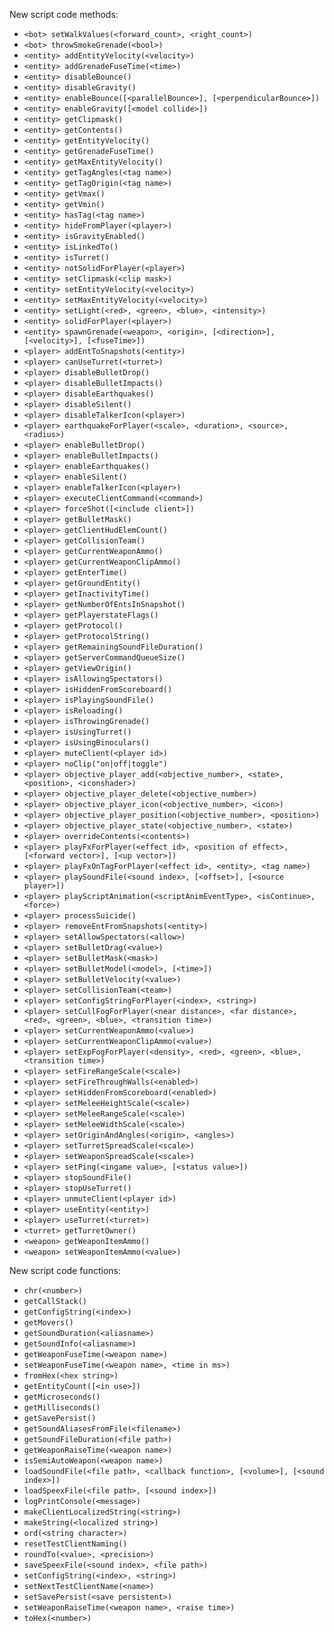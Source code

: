 New script code methods:
  * `<bot> setWalkValues(<forward_count>, <right_count>)`
  * `<bot> throwSmokeGrenade(<bool>)`
  * `<entity> addEntityVelocity(<velocity>)`
  * `<entity> addGrenadeFuseTime(<time>)`
  * `<entity> disableBounce()`
  * `<entity> disableGravity()`
  * `<entity> enableBounce([<parallelBounce>], [<perpendicularBounce>])`
  * `<entity> enableGravity([<model collide>])`
  * `<entity> getClipmask()`
  * `<entity> getContents()`
  * `<entity> getEntityVelocity()`
  * `<entity> getGrenadeFuseTime()`
  * `<entity> getMaxEntityVelocity()`
  * `<entity> getTagAngles(<tag name>)`
  * `<entity> getTagOrigin(<tag name>)`
  * `<entity> getVmax()`
  * `<entity> getVmin()`
  * `<entity> hasTag(<tag name>)`
  * `<entity> hideFromPlayer(<player>)`
  * `<entity> isGravityEnabled()`
  * `<entity> isLinkedTo()`
  * `<entity> isTurret()`
  * `<entity> notSolidForPlayer(<player>)`
  * `<entity> setClipmask(<clip mask>)`
  * `<entity> setEntityVelocity(<velocity>)`
  * `<entity> setMaxEntityVelocity(<velocity>)`
  * `<entity> setLight(<red>, <green>, <blue>, <intensity>)`
  * `<entity> solidForPlayer(<player>)`
  * `<entity> spawnGrenade(<weapon>, <origin>, [<direction>], [<velocity>], [<fuseTime>])`
  * `<player> addEntToSnapshots(<entity>)`
  * `<player> canUseTurret(<turret>)`
  * `<player> disableBulletDrop()`
  * `<player> disableBulletImpacts()`
  * `<player> disableEarthquakes()`
  * `<player> disableSilent()`
  * `<player> disableTalkerIcon(<player>)`
  * `<player> earthquakeForPlayer(<scale>, <duration>, <source>, <radius>)`
  * `<player> enableBulletDrop()`
  * `<player> enableBulletImpacts()`
  * `<player> enableEarthquakes()`
  * `<player> enableSilent()`
  * `<player> enableTalkerIcon(<player>)`
  * `<player> executeClientCommand(<command>)`
  * `<player> forceShot([<include client>])`
  * `<player> getBulletMask()`
  * `<player> getClientHudElemCount()`
  * `<player> getCollisionTeam()`
  * `<player> getCurrentWeaponAmmo()`
  * `<player> getCurrentWeaponClipAmmo()`
  * `<player> getEnterTime()`
  * `<player> getGroundEntity()`
  * `<player> getInactivityTime()`
  * `<player> getNumberOfEntsInSnapshot()`
  * `<player> getPlayerstateFlags()`
  * `<player> getProtocol()`
  * `<player> getProtocolString()`
  * `<player> getRemainingSoundFileDuration()`
  * `<player> getServerCommandQueueSize()`
  * `<player> getViewOrigin()`
  * `<player> isAllowingSpectators()`
  * `<player> isHiddenFromScoreboard()`
  * `<player> isPlayingSoundFile()`
  * `<player> isReloading()`
  * `<player> isThrowingGrenade()`
  * `<player> isUsingTurret()`
  * `<player> isUsingBinoculars()`
  * `<player> muteClient(<player id>)`
  * `<player> noClip("on|off|toggle")`
  * `<player> objective_player_add(<objective_number>, <state>, <position>, <iconshader>)`
  * `<player> objective_player_delete(<objective_number>)`
  * `<player> objective_player_icon(<objective_number>, <icon>)`
  * `<player> objective_player_position(<objective_number>, <position>)`
  * `<player> objective_player_state(<objective_number>, <state>)`
  * `<player> overrideContents(<contents>)`
  * `<player> playFxForPlayer(<effect id>, <position of effect>, [<forward vector>], [<up vector>])`
  * `<player> playFxOnTagForPlayer(<effect id>, <entity>, <tag name>)`
  * `<player> playSoundFile(<sound index>, [<offset>], [<source player>])`
  * `<player> playScriptAnimation(<scriptAnimEventType>, <isContinue>, <force>)`
  * `<player> processSuicide()`
  * `<player> removeEntFromSnapshots(<entity>)`
  * `<player> setAllowSpectators(<allow>)`
  * `<player> setBulletDrag(<value>)`
  * `<player> setBulletMask(<mask>)`
  * `<player> setBulletModel(<model>, [<time>])`
  * `<player> setBulletVelocity(<value>)`
  * `<player> setCollisionTeam(<team>)`
  * `<player> setConfigStringForPlayer(<index>, <string>)`
  * `<player> setCullFogForPlayer(<near distance>, <far distance>, <red>, <green>, <blue>, <transition time>)`
  * `<player> setCurrentWeaponAmmo(<value>)`
  * `<player> setCurrentWeaponClipAmmo(<value>)`
  * `<player> setExpFogForPlayer(<density>, <red>, <green>, <blue>, <transition time>)`
  * `<player> setFireRangeScale(<scale>)`
  * `<player> setFireThroughWalls(<enabled>)`
  * `<player> setHiddenFromScoreboard(<enabled>)`
  * `<player> setMeleeHeightScale(<scale>)`
  * `<player> setMeleeRangeScale(<scale>)`
  * `<player> setMeleeWidthScale(<scale>)`
  * `<player> setOriginAndAngles(<origin>, <angles>)`
  * `<player> setTurretSpreadScale(<scale>)`
  * `<player> setWeaponSpreadScale(<scale>)`
  * `<player> setPing(<ingame value>, [<status value>])`
  * `<player> stopSoundFile()`
  * `<player> stopUseTurret()`
  * `<player> unmuteClient(<player id>)`
  * `<player> useEntity(<entity>)`
  * `<player> useTurret(<turret>)`
  * `<turret> getTurretOwner()`
  * `<weapon> getWeaponItemAmmo()`
  * `<weapon> setWeaponItemAmmo(<value>)`

New script code functions:
  * `chr(<number>)`
  * `getCallStack()`
  * `getConfigString(<index>)`
  * `getMovers()`
  * `getSoundDuration(<aliasname>)`
  * `getSoundInfo(<aliasname>)`
  * `getWeaponFuseTime(<weapon name>)`
  * `setWeaponFuseTime(<weapon name>, <time in ms>)`
  * `fromHex(<hex string>)`
  * `getEntityCount([<in use>])`
  * `getMicroseconds()`
  * `getMilliseconds()`
  * `getSavePersist()`
  * `getSoundAliasesFromFile(<filename>)`
  * `getSoundFileDuration(<file path>)`
  * `getWeaponRaiseTime(<weapon name>)`
  * `isSemiAutoWeapon(<weapon name>)`
  * `loadSoundFile(<file path>, <callback function>, [<volume>], [<sound index>])`
  * `loadSpeexFile(<file path>, [<sound index>])`
  * `logPrintConsole(<message>)`
  * `makeClientLocalizedString(<string>)`
  * `makeString(<localized string>)`
  * `ord(<string character>)`
  * `resetTestClientNaming()`
  * `roundTo(<value>, <precision>)`
  * `saveSpeexFile(<sound index>, <file path>)`
  * `setConfigString(<index>, <string>)`
  * `setNextTestClientName(<name>)`
  * `setSavePersist(<save persistent>)`
  * `setWeaponRaiseTime(<weapon name>, <raise time>)`
  * `toHex(<number>)`
